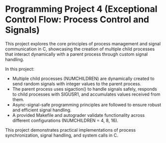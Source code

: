 # Programming Project 4 (Exceptional Control Flow: Process Control and Signals)
This project explores the core principles of process management and signal communication in C, showcasing the creation of multiple child processes that interact dynamically with a parent process through custom signal handling.

In this project:
- Multiple child processes (NUMCHILDREN) are dynamically created to send random signals with integer values to the parent process.
- The parent process uses sigaction() to handle signals safely, responds to child processes with SIGUSR1, and accumulates values received from them.
- Async-signal-safe programming principles are followed to ensure robust and efficient signal handling.
- A provided Makefile and autograder validate functionality across different configurations (NUMCHILDREN = 4, 8, 16).
  
This project demonstrates practical implementations of process synchronization, signal handling, and system calls in C.

